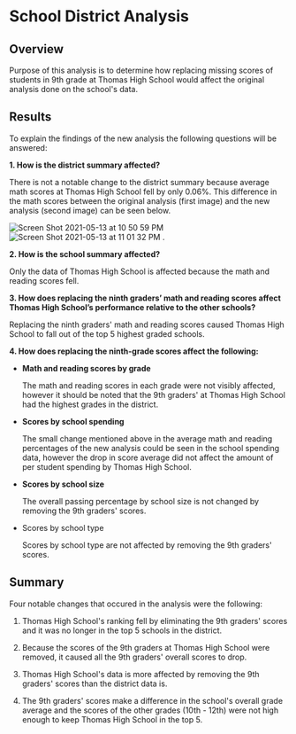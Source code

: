 # School District Analysis

## **Overview**
 Purpose of this analysis is to determine how replacing missing scores of students in 9th grade at Thomas High School would affect the original analysis done on the school's data. 
 
 ## **Results**
 To explain the findings of the new analysis the following questions will be answered:
 
 **1. How is the district summary affected?**
 
 There is not a notable change to the district summary because average math scores at Thomas High School fell by only 0.06%. This difference in the math scores between the original analysis (first image) and the new analysis (second image) can be seen below.
 
 ![Screen Shot 2021-05-13 at 10 50 59 PM](https://user-images.githubusercontent.com/81889167/118215396-77c0de80-b43f-11eb-9cdd-cebbcfbbb608.png)
![Screen Shot 2021-05-13 at 11 01 32 PM](https://user-images.githubusercontent.com/81889167/118215418-7e4f5600-b43f-11eb-91a6-f95b29294df9.png)
.
 
 **2. How is the school summary affected?**
 
Only the data of Thomas High School is affected because the math and reading scores fell. 

 **3. How does replacing the ninth graders’ math and reading scores affect Thomas High School’s performance relative to the other schools?**

Replacing the ninth graders' math and reading scores caused Thomas High School to fall out of the top 5 highest graded schools. 

 **4. How does replacing the ninth-grade scores affect the following:**

- **Math and reading scores by grade**

  The math and reading scores in each grade were not visibly affected, however it should be noted that the 9th graders' at Thomas High School had the highest grades   in the district.   

- **Scores by school spending**

  The small change mentioned above in the average math and reading percentages of the new analysis could be seen in the school spending data, however the drop in score average did not affect the amount of per student spending by Thomas High School.

- **Scores by school size**

  The overall passing percentage by school size is not changed by removing the 9th graders' scores.

- Scores by school type

  Scores by school type are not affected by removing the 9th graders' scores.

## **Summary**
Four notable changes that occured in the analysis were the following:

1. Thomas High School's ranking fell by eliminating the 9th graders' scores and it was no longer in the top 5 schools in the district.

2. Because the scores of the 9th graders at Thomas High School were removed, it caused all the 9th graders' overall scores to drop.

3. Thomas High School's data is more affected by removing the 9th graders' scores than the district data is. 

4. The 9th graders' scores make a difference in the school's overall grade average and the scores of the other grades (10th - 12th) were not high enough to keep Thomas High School in the top 5. 

